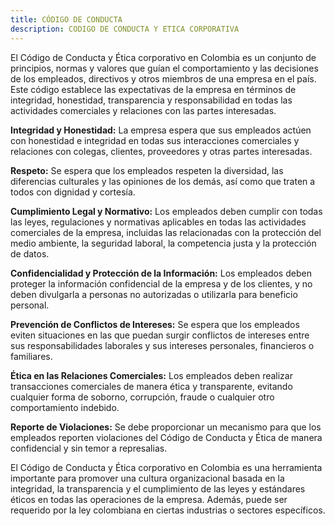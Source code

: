 ```yaml
---
title: CÓDIGO DE CONDUCTA
description: CODIGO DE CONDUCTA Y ETICA CORPORATIVA
---
```


El Código de Conducta y Ética corporativo en Colombia es un conjunto de principios, normas y valores que guían el comportamiento y las decisiones de los empleados, directivos y otros miembros de una empresa en el país. Este código establece las expectativas de la empresa en términos de integridad, honestidad, transparencia y responsabilidad en todas las actividades comerciales y relaciones con las partes interesadas.

**Integridad y Honestidad:** La empresa espera que sus empleados actúen con honestidad e integridad en todas sus interacciones comerciales y relaciones con colegas, clientes, proveedores y otras partes interesadas.

**Respeto:** Se espera que los empleados respeten la diversidad, las diferencias culturales y las opiniones de los demás, así como que traten a todos con dignidad y cortesía.

**Cumplimiento Legal y Normativo:** Los empleados deben cumplir con todas las leyes, regulaciones y normativas aplicables en todas las actividades comerciales de la empresa, incluidas las relacionadas con la protección del medio ambiente, la seguridad laboral, la competencia justa y la protección de datos.

**Confidencialidad y Protección de la Información:** Los empleados deben proteger la información confidencial de la empresa y de los clientes, y no deben divulgarla a personas no autorizadas o utilizarla para beneficio personal.

**Prevención de Conflictos de Intereses:** Se espera que los empleados eviten situaciones en las que puedan surgir conflictos de intereses entre sus responsabilidades laborales y sus intereses personales, financieros o familiares.

**Ética en las Relaciones Comerciales:** Los empleados deben realizar transacciones comerciales de manera ética y transparente, evitando cualquier forma de soborno, corrupción, fraude o cualquier otro comportamiento indebido.

**Reporte de Violaciones:** Se debe proporcionar un mecanismo para que los empleados reporten violaciones del Código de Conducta y Ética de manera confidencial y sin temor a represalias.

El Código de Conducta y Ética corporativo en Colombia es una herramienta importante para promover una cultura organizacional basada en la integridad, la transparencia y el cumplimiento de las leyes y estándares éticos en todas las operaciones de la empresa. Además, puede ser requerido por la ley colombiana en ciertas industrias o sectores específicos.
